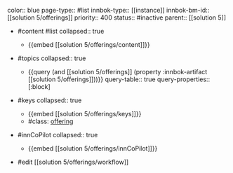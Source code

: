 color:: blue
page-type:: #list
innbok-type:: [[instance]]
innbok-bm-id:: [[solution 5/offerings]]
priority:: 400
status:: #inactive
parent:: [[solution 5]]

- #content #list
  collapsed:: true
	- {{embed [[solution 5/offerings/content]]}}
- #topics
   collapsed:: true
    - {{query (and [[solution 5/offerings]] (property :innbok-artifact [[solution 5/offerings]]))}}
      query-table:: true
      query-properties:: [:block]
- #keys
  collapsed:: true
	- {{embed [[solution 5/offerings/keys]]}}
	- #class: [offering](https://go.innbok.com/#/page/innBoK%2Fclass%2Foffering)
- #innCoPilot
   collapsed:: true
	 - {{embed [[solution 5/offerings/innCoPilot]]}}

- #edit [[solution 5/offerings/workflow]]






